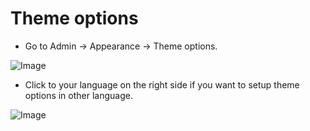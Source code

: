 # Theme options

- Go to Admin -> Appearance -> Theme options.

![Image](https://live.staticflickr.com/65535/52276702989_89fa7588ce_b.jpg)

- Click to your language on the right side if you want to setup theme options in other language.

![Image](https://live.staticflickr.com/65535/52276457563_c95c7ce405_b.jpg)

